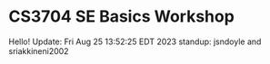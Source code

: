 # CS3704 SE Basics Workshop
Hello! Update: Fri Aug 25 13:52:25 EDT 2023
standup: jsndoyle and sriakkineni2002
